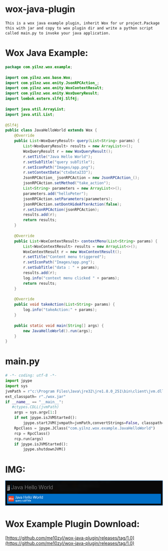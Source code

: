 # wox-java-plugin

    This is a wox java example plugin, inherit Wox for ur project.Package this with jar and copy to wox plugin dir and write a python script called main.py to invoke your java application.  
    
# Wox Java Example:
```java
package com.yilnz.wox.example;

import com.yilnz.wox.base.Wox;
import com.yilnz.wox.enity.JsonRPCAction_;
import com.yilnz.wox.enity.WoxContextResult;
import com.yilnz.wox.enity.WoxQueryResult;
import lombok.extern.slf4j.Slf4j;

import java.util.ArrayList;
import java.util.List;

@Slf4j
public class JavaHelloWorld extends Wox {
    @Override
    public List<WoxQueryResult> query(List<String> params) {
        List<WoxQueryResult> results = new ArrayList<>();
        WoxQueryResult r = new WoxQueryResult();
        r.setTitle("Java Hello World");
        r.setSubTitle("query subTitle");
        r.setIconPath("Images/app.png");
        r.setContextData("ctxData233");
        JsonRPCAction_ jsonRPCAction = new JsonRPCAction_();
        jsonRPCAction.setMethod("take_action");
        List<String> parameters = new ArrayList<>();
        parameters.add("helloPeter");
        jsonRPCAction.setParameters(parameters);
        jsonRPCAction.setDontHideAfterAction(false);
        r.setJsonRPCAction(jsonRPCAction);
        results.add(r);
        return results;
    }

    @Override
    public List<WoxContextResult> contextMenu(List<String> params) {
        List<WoxContextResult> results = new ArrayList<>();
        WoxContextResult r = new WoxContextResult();
        r.setTitle("Content menu triggered");
        r.setIconPath("Images/app.png");
        r.setSubTitle("data : " + params);
        results.add(r);
        log.info("context menu clicked " + params);
        return results;
    }

    @Override
    public void takeAction(List<String> params) {
        log.info("takeAction:" + params);
    }

    public static void main(String[] args) {
        new JavaHelloWorld().run(args);
    }
}
```

# main.py
```python
# -*- coding: utf-8 -*-
import jpype 
import sys
jvmPath = r"c:\Program Files\Java\jre32\jre1.8.0_251\bin\client\jvm.dll"
ext_classpath= r"./wox.jar"
if __name__ == "__main__":
   #ctypes.CDLL(jvmPath)
    args = sys.argv[1:]
    if not jpype.isJVMStarted():
        jpype.startJVM(jvmpath=jvmPath,convertStrings=False, classpath=ext_classpath)
    RpcClass = jpype.JClass("com.yilnz.wox.example.JavaHelloWorld")
    rcp = RpcClass()
    rcp.run(args)
    if jpype.isJVMStarted():
        jpype.shutdownJVM()
```

# IMG:
![1](1.png)

# Wox Example Plugin Download:
[https://github.com/me10zyl/wox-java-plugin/releases/tag/1.0](https://github.com/me10zyl/wox-java-plugin/releases/tag/1.0)